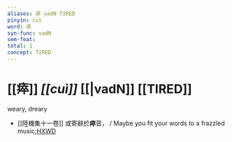 ```yaml
---
aliases: 瘁 vadN TIRED
pinyin: cuì
word: 瘁
syn-func: vadN
sem-feat: 
total: 1
concept: TIRED 
---
```

# [[瘁]] *[[cuì]]*  [[|vadN]] [[TIRED]]
weary, dreary
 - [[陸機集十一卷]] 或寄辭於**瘁**音， / Maybe you fit your words to a frazzled music;[HXWD](https://hxwd.org/textview.html?location=CH2b1575_CHANT_001-12a.8)